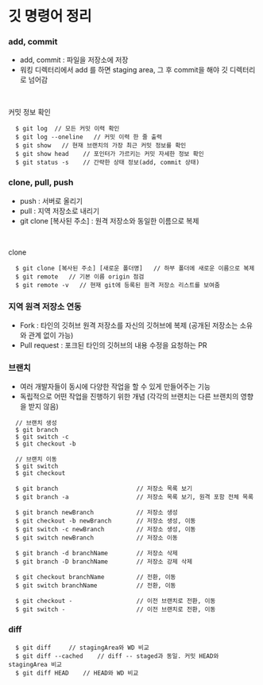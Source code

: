 # 깃 명령어 정리

### add, commit 
- add, commit : 파일을 저장소에 저장
- 워킹 디렉터리에서 add 를 하면 staging area, 그 후 commit을 해야 깃 디렉터리로 넘어감

<br>

커밋 정보 확인

``` 
  $ git log  // 모든 커밋 이력 확인
  $ git log --oneline   // 커밋 이력 한 줄 출력
  $ git show   // 현재 브랜치의 가장 최근 커밋 정보를 확인
  $ git show head    // 포인터가 가르키는 커밋 자세한 정보 확인
  $ git status -s    // 간략한 상태 정보(add, commit 상태)
 ```
 
 ### clone, pull, push
 - push : 서버로 올리기
 - pull : 지역 저장소로 내리기
 - git clone [복사된 주소] : 원격 저장소와 동일한 이름으로 복제

<br>

clone

```
  $ git clone [복사된 주소] [새로운 폴더명]   // 하부 폴더에 새로운 이름으로 복제
  $ git remote   // 기본 이름 origin 점검
  $ git remote -v   // 현재 git에 등록된 원격 저장소 리스트를 보여줌
```

### 지역 원격 저장소 연동
- Fork  : 타인의 깃허브 원격 저장소를 자신의 깃허브에 복제 (공개된 저장소는 소유와 관계 없이 가능)
- Pull request : 포크된 타인의 깃허브의 내용 수정을 요청하는 PR

### 브랜치
- 여러 개발자들이 동시에 다양한 작업을 할 수 있게 만들어주는 기능
- 독립적으로 어떤 작업을 진행하기 위한 개념 (각각의 브랜치는 다른 브랜치의 영향을 받지 않음)

```
  // 브랜치 생성
  $ git branch
  $ git switch -c
  $ git checkout -b

  // 브랜치 이동
  $ git switch
  $ git checkout
```

```
  $ git branch                      // 저장소 목록 보기
  $ git branch -a                   // 저장소 목록 보기, 원격 포함 전체 목록

  $ git branch newBranch            // 저장소 생성
  $ git checkout -b newBranch       // 저장소 생성, 이동
  $ git switch -c newBranch         // 저장소 생성, 이동
  $ git switch newBranch            // 저장소 이동

  $ git branch -d branchName        // 저장소 삭제
  $ git branch -D branchName        // 저장소 강제 삭제

  $ git checkout branchName         // 전환, 이동
  $ git switch branchName           // 전환, 이동

  $ git checkout -                  // 이전 브랜치로 전환, 이동
  $ git switch -                    // 이전 브랜치로 전환, 이동
```

### diff

```
  $ git diff     // stagingArea와 WD 비교
  $ git diff --cached    // diff -- staged과 동일. 커밋 HEAD와 stagingArea 비교
  $ git diff HEAD    // HEAD와 WD 비교
```
